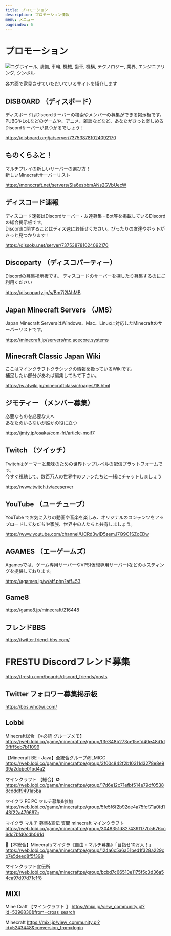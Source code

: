 ```yaml
---
title: プロモーション
description: プロモーション情報
menu: メニュー
pageindex: 6
---
```

# プロモーション

<!--StartFragment-->

![コグホイール, 装備, 車輪, 機械, 歯車, 機構, テクノロジー, 業界, エンジニアリング, シンボル](https://cdn.pixabay.com/photo/2017/03/07/20/45/cog-wheels-2125169_960_720.jpg)

<!--EndFragment-->

各方面で露見させていただいているサイトを紹介します

## DISBOARD （ディスボード）

ディスボードはDiscordサーバーの検索やメンバーの募集ができる掲示板です。\
PUBGやLoLなどのゲームや、アニメ、雑談などなど、あなたがきっと楽しめるDiscordサーバーが見つかるでしょう！

https://disboard.org/ja/server/737538781024092170

## ものくらふと！

マルチプレイの新しいサーバーの選び方！\
新しいMinecraftサーバーリスト

https://monocraft.net/servers/SIa6esbbmANs2GVbUecW

## ディスコード速報

ディスコード速報はDiscordサーバー・友達募集・Bot等を掲載しているDiscordの総合掲示板です。\
Discordに関することはディス速にお任せください。ぴったりの友達やボットがきっと見つかります！

https://dissoku.net/server/737538781024092170

## Discoparty （ディスコパーティー）

Discordの募集掲示板です。
ディスコードのサーバーを探したり募集するのにご利用ください

https://discoparty.jp/s/Bm7j2lAhMB

## Japan Minecraft Servers （JMS）

Japan Minecraft ServersはWindows、Mac、Linuxに対応したMinecraftのサーバーリストです。

https://minecraft.jp/servers/mc.acecore.systems

## Minecraft Classic Japan Wiki

ここはマインクラフトクラシックの情報を扱っているWikiです。\
補足したい部分があれば編集してみて下さい。

https://w.atwiki.jp/minecraftclassic/pages/18.html

## ジモティー （メンバー募集）

必要なものを必要な人へ\
あなたのいらないが誰かの役に立つ

https://jmty.jp/osaka/com-fri/article-moif7

## Twitch （ツイッチ）

Twitchはゲーマーと趣味のための世界トップレベルの配信プラットフォームです。\
今すぐ視聴して、数百万人の世界中のファンたちと一緒にチャットしましょう

https://www.twitch.tv/aceserver

## YouTube （ユーチューブ）

YouTube でお気に入りの動画や音楽を楽しみ、オリジナルのコンテンツをアップロードして友だちや家族、世界中の人たちと共有しましょう。

https://www.youtube.com/channel/UCRd3wlD5zemJ7Q9C1SZoEDw

## AGAMES （エーゲームズ）

Agamesでは、ゲーム専用サーバーやVPS(仮想専用サーバー)などのホスティングを提供しております。

https://agames.jp/w/aff.php?aff=53

## Game8

https://game8.jp/minecraft/216448

## フレンドBBS

https://twitter.friend-bbs.com/

# FRESTU Discordフレンド募集

https://frestu.com/boards/discord_friends/posts

## Twitter フォロワー募集掲示板

https://bbs.whotwi.com/

## Lobbi

Minecraft総合 【※必読 グループメモ】
https://web.lobi.co/game/minecraftpe/group/f3e348b273ce15efd40e48d1d0ffff5eb7b11099

【Minecraft BE・Java】全統合グループ@LMICC
https://web.lobi.co/game/minecraftpe/group/3f00c842f2b10311d3278e8e939a2dcbe01bd4a2

マインクラフト 【総合】✪
https://web.lobi.co/game/minecraftpe/group/17d6e12c71efbf514e79df05388cdddf9491a5ba

マイクラ PE PC マルチ募集&参加
https://web.lobi.co/game/minecraftpe/group/5fe5f6f2b92de4a75fcf71a0fd143f22a479697c

マイクラ マルチ 募集&宣伝 質問 minecraft マインクラフト
https://web.lobi.co/game/minecraftpe/group/3048351d8274391177b5676cc6dc7bfd0cdb061d

🔰【本総合】Minecraft/マイクラ《自由・マルチ募集》「目指せ10万人！」
https://web.lobi.co/game/minecraftpe/group/124a6c5a6a51bed1f328a229cb7e5deed8f5f398

マインクラフト宣伝所
https://web.lobi.co/game/minecraftpe/group/bcbd7c66510e1175f5c3d36a54ca97d97d71c1f8

## MIXI

Mine Craft 【マインクラフト 】
https://mixi.jp/view_community.pl?id=5396830&from=cross_search

Minecraft
https://mixi.jp/view_community.pl?id=5243448&conversion_from=login
